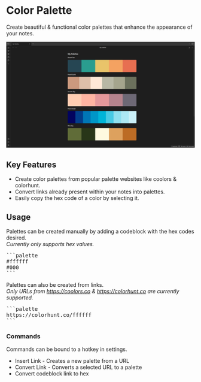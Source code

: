 # Color Palette

Create beautiful & functional color palettes that enhance the appearance of your notes.

![Color Palette Demo](ColorPaletteDemo.png)

## Key Features
- Create color palettes from popular palette websites like coolors & colorhunt.
- Convert links already present within your notes into palettes.
- Easily copy the hex code of a color by selecting it.

## Usage

Palettes can be created manually by adding a codeblock with the hex codes desired.\
*Currently only supports hex values.*

<pre>
```palette
#ffffff
#000
```
</pre>

Palettes can also be created from links.\
*Only URLs from https://coolors.co & https://colorhunt.co are currently supported.*

<pre>
```palette
https://colorhunt.co/ffffff
```
</pre>

### Commands
Commands can be bound to a hotkey in settings.

- Insert Link - Creates a new palette from a URL
- Convert Link - Converts a selected URL to a palette
- Convert codeblock link to hex